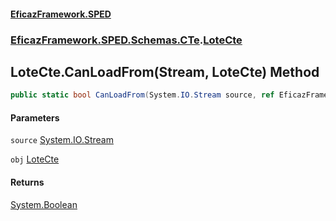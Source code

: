 #### [EficazFramework.SPED](EficazFrameworkSPED.md 'EficazFramework SPED')
### [EficazFramework.SPED.Schemas.CTe](EficazFramework.SPED.Schemas.CTe.md 'EficazFramework.SPED.Schemas.CTe').[LoteCte](EficazFramework.SPED.Schemas.CTe/LoteCte.md 'EficazFramework.SPED.Schemas.CTe.LoteCte')

## LoteCte.CanLoadFrom(Stream, LoteCte) Method

```csharp
public static bool CanLoadFrom(System.IO.Stream source, ref EficazFramework.SPED.Schemas.CTe.LoteCte obj);
```
#### Parameters

<a name='EficazFramework.SPED.Schemas.CTe.LoteCte.CanLoadFrom(System.IO.Stream,EficazFramework.SPED.Schemas.CTe.LoteCte).source'></a>

`source` [System.IO.Stream](https://docs.microsoft.com/en-us/dotnet/api/System.IO.Stream 'System.IO.Stream')

<a name='EficazFramework.SPED.Schemas.CTe.LoteCte.CanLoadFrom(System.IO.Stream,EficazFramework.SPED.Schemas.CTe.LoteCte).obj'></a>

`obj` [LoteCte](EficazFramework.SPED.Schemas.CTe/LoteCte.md 'EficazFramework.SPED.Schemas.CTe.LoteCte')

#### Returns
[System.Boolean](https://docs.microsoft.com/en-us/dotnet/api/System.Boolean 'System.Boolean')